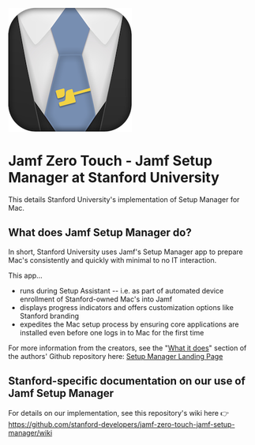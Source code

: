![Setup Manager Icon](https://github.com/Jamf-Concepts/Setup-Manager/blob/main/Images/SetupManager250.png)

# Jamf Zero Touch - Jamf Setup Manager at Stanford University
This details Stanford University's implementation of Setup Manager for Mac.

## What does Jamf Setup Manager do?
In short, Stanford University uses Jamf's Setup Manager app to prepare Mac's consistently and quickly with minimal to no IT interaction.

This app...
* runs during Setup Assistant -- i.e. as part of automated device enrollment of Stanford-owned Mac's into Jamf
* displays progress indicators and offers customization options like Stanford branding
* expedites the Mac setup process by ensuring core applications are installed even before one logs in to Mac for the first time

For more information from the creators, see the "[What it does](https://github.com/Jamf-Concepts/Setup-Manager/tree/main?tab=readme-ov-file#what-it-does)" section of the authors' Github repository here: [Setup Manager Landing Page](https://github.com/Jamf-Concepts/Setup-Manager)

## Stanford-specific documentation on our use of Jamf Setup Manager
For details on our implementation, see this repository's wiki here 👉 https://github.com/stanford-developers/jamf-zero-touch-jamf-setup-manager/wiki

